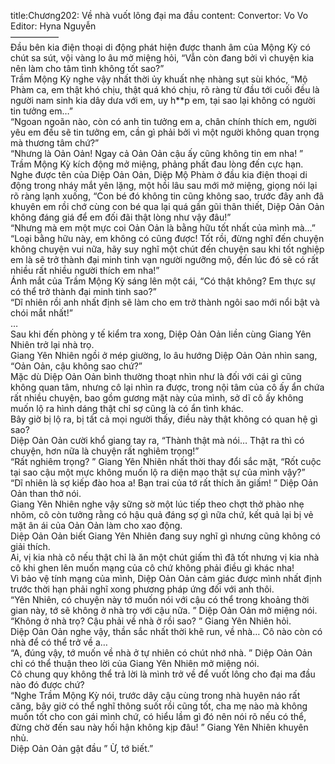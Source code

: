 title:Chương202: Về nhà vuốt lông đại ma đầu
content:
Convertor: Vo Vo<br>Editor: Hyna Nguyễn<br>—————–<br>Đầu bên kia điện thoại di động phát hiện được thanh âm của Mộng Kỳ có chút sa sút, vội vàng lo âu mở miệng hỏi, “Vẫn còn đang bởi vì chuyện kia nên làm cho tâm tình không tốt sao?”<br>Trầm Mộng Kỳ nghe vậy nhất thời ủy khuất nhẹ nhàng sụt sùi khóc, “Mộ Phàm ca, em thật khó chịu, thật quá khó chịu, rõ ràng từ đầu tới cuối đều là người nam sinh kia dây dưa với em, uy h**p em, tại sao lại không có người tin tưởng em…”<br>“Ngoan ngoãn nào, còn có anh tin tưởng em a, chân chính thích em, người yêu em đều sẽ tin tưởng em, cần gì phải bởi vì một người không quan trọng mà thương tâm chứ?”<br>“Nhưng là Oản Oản! Ngay cả Oản Oản cậu ấy cũng không tin em nha! ” Trầm Mộng Kỳ kích động mở miệng, phảng phất đau lòng đến cực hạn.<br>Nghe được tên của Diệp Oản Oản, Diệp Mộ Phàm ở đầu kia điện thoại di động trong nháy mắt yên lặng, một hồi lâu sau mới mở miệng, giọng nói lại rõ ràng lạnh xuống, “Con bé đó không tin cũng không sao, trước đây anh đã khuyên em rồi chớ cùng con bé qua lại quá gần gũi thân thiết, Diệp Oản Oản không đáng giá để em đối đãi thật lòng như vậy đâu!”<br>“Nhưng mà em một mực coi Oản Oản là bằng hữu tốt nhất của mình mà…”<br>“Loại bằng hữu này, em không có cũng được! Tốt rồi, đừng nghĩ đến chuyện không chuyện vui nữa, hãy suy nghĩ một chút đến chuyện sau khi tốt nghiệp em là sẽ trở thành đại minh tinh vạn người ngưỡng mộ, đến lúc đó sẽ có rất nhiều rất nhiều người thích em nha!”<br>Ánh mắt của Trầm Mộng Kỳ sáng lên một cái, “Có thật không? Em thực sự có thể trở thành đại minh tinh sao?”<br>“Dĩ nhiên rồi anh nhất định sẽ làm cho em trở thành ngôi sao mới nổi bật và chói mắt nhất!”<br>…<br>Sau khi đến phòng y tế kiểm tra xong, Diệp Oản Oản liền cùng Giang Yên Nhiên trở lại nhà trọ.<br>Giang Yên Nhiên ngồi ở mép giường, lo âu hướng Diệp Oản Oản nhìn sang, “Oản Oản, cậu không sao chứ?”<br>Mặc dù Diệp Oản Oản bình thường thoạt nhìn như là đối với cái gì cũng không quan tâm, nhưng cô lại nhìn ra được, trong nội tâm của cô ấy ẩn chứa rất nhiều chuyện, bao gồm gương mặt này của mình, sở dĩ cô ấy không muốn lộ ra hình dáng thật chỉ sợ cũng là có ẩn tình khác.<br>Bây giờ bị lộ ra, bị tất cả mọi người thấy, điều này thật không có quan hệ gì sao?<br>Diệp Oản Oản cười khổ giang tay ra, “Thành thật mà nói… Thật ra thì có chuyện, hơn nữa là chuyện rất nghiêm trọng!”<br>“Rất nghiêm trọng? ” Giang Yên Nhiên nhất thời thay đổi sắc mặt, “Rốt cuộc tại sao cậu một mực không muốn lộ ra diện mạo thật sự của mình vậy?”<br>“Dĩ nhiên là sợ kiếp đào hoa a! Bạn trai của tớ rất thích ăn giấm! ” Diệp Oản Oản than thở nói.<br>Giang Yên Nhiên nghe vậy sững sờ một lúc tiếp theo chợt thở phào nhẹ nhõm, cô còn tưởng rằng có hậu quả đáng sợ gì nữa chứ, kết quả lại bị vẻ mặt ân ái của Oản Oản làm cho xao động.<br>Diệp Oản Oản biết Giang Yên Nhiên đang suy nghĩ gì nhưng cũng không có giải thích.<br>Ai, vị kia nhà cô nếu thật chỉ là ăn một chút giấm thì đã tốt nhưng vị kia nhà cô khi ghen lên muốn mạng của cô chứ không phải điều gì khác nha!<br>Vì bảo vệ tính mạng của mình, Diệp Oản Oản cảm giác được mình nhất định trước thời hạn phải nghĩ xong phương pháp ứng đối với anh thôi.<br>“Yên Nhiên, có chuyện này tớ muốn nói với cậu có thể trong khoảng thời gian này, tớ sẽ không ở nhà trọ với cậu nữa. ” Diệp Oản Oản mở miệng nói.<br>“Không ở nhà trọ? Cậu phải về nhà ở rồi sao? ” Giang Yên Nhiên hỏi.<br>Diệp Oản Oản nghe vậy, thần sắc nhất thời khẽ run, về nhà… Cô nào còn có nhà để có thể trở về a…<br>“A, đúng vậy, tớ muốn về nhà ở tự nhiên có chút nhớ nhà. ” Diệp Oản Oản chỉ có thể thuận theo lời của Giang Yên Nhiên mở miệng nói.<br>Cô chung quy không thể trả lời là mình trở về để vuốt lông cho đại ma đầu nào đó được chứ?<br>“Nghe Trầm Mộng Kỳ nói, trước dây cậu cùng trong nhà huyên náo rất căng, bây giờ có thể nghĩ thông suốt rồi cũng tốt, cha mẹ nào mà không muốn tốt cho con gái mình chứ, có hiểu lầm gì đó nên nói rõ nếu có thể, đừng chờ đến sau này hối hận không kịp đâu! ” Giang Yên Nhiên khuyên nhủ.<br>Diệp Oản Oản gật đầu ” Ừ, tớ biết.”